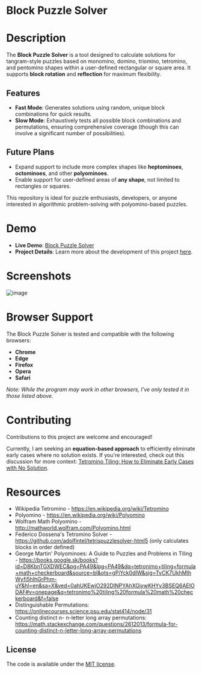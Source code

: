 # Block Puzzle Solver

# Description

The **Block Puzzle Solver** is a tool designed to calculate solutions for tangram-style puzzles based on monomino, domino, triomino, tetromino, and pentomino shapes within a user-defined rectangular or square area. It supports **block rotation** and **reflection** for maximum flexibility.

## Features

- **Fast Mode**: Generates solutions using random, unique block combinations for quick results.
- **Slow Mode**: Exhaustively tests all possible block combinations and permutations, ensuring comprehensive coverage (though this can involve a significant number of possibilities).

## Future Plans

- Expand support to include more complex shapes like **heptominoes**, **octominoes**, and other **polyominoes**.
- Enable support for user-defined areas of **any shape**, not limited to rectangles or squares.

This repository is ideal for puzzle enthusiasts, developers, or anyone interested in algorithmic problem-solving with polyomino-based puzzles.


# Demo

- **Live Demo**: [Block Puzzle Solver](https://www.joe0.com/blockpuzzlesolver.com/)  
- **Project Details**: Learn more about the development of this project [here](https://www.joe0.com/2018/01/03/n-block-tetromino-tangram-puzzle-solver-in-javascript/).


# Screenshots

![image](https://github.com/user-attachments/assets/dc132d5c-ba8f-4abb-8980-cbbc2c04dd81)


# Browser Support

The Block Puzzle Solver is tested and compatible with the following browsers:

- **Chrome**
- **Edge**
- **Firefox**
- **Opera**
- **Safari**

*Note: While the program may work in other browsers, I've only tested it in those listed above.*


# Contributing

Contributions to this project are welcome and encouraged!  

Currently, I am seeking an **equation-based approach** to efficiently eliminate early cases where no solution exists. If you're interested, check out this discussion for more context: [Tetromino Tiling: How to Eliminate Early Cases with No Solution](https://math.stackexchange.com/questions/2602742/tetronimo-tiling-with-given-tiles-how-to-eliminate-early-cases-where-no-soluti).


# Resources
* Wikipedia Tetromino - https://en.wikipedia.org/wiki/Tetromino
* Polyomino - https://en.wikipedia.org/wiki/Polyomino
* Wolfram Math Polyomino - http://mathworld.wolfram.com/Polyomino.html
* Federico Dossena's Tetromino Solver - https://github.com/adolfintel/tetrispuzzlesolver-html5 (only calculates blocks in order defined)
* George Martin' Polyominoes: A Guide to Puzzles and Problems in Tiling - https://books.google.sk/books?id=D8KbnTGXDWEC&pg=PA49&lpg=PA49&dq=tetronimo+tiling+formula+math+checkerboard&source=bl&ots=gPiYck0dIW&sig=TvCK7UkhMlhWyfi5hlhGrPhm-uY&hl=en&sa=X&ved=0ahUKEwjO292DlNPYAhXGjywKHYv3BSEQ6AEIODAF#v=onepage&q=tetronimo%20tiling%20formula%20math%20checkerboard&f=false
* Distinguishable Permutations: https://onlinecourses.science.psu.edu/stat414/node/31
* Counting distinct n- n-letter long array permutations: https://math.stackexchange.com/questions/2612013/formula-for-counting-distinct-n-letter-long-array-permutations

## License
The code is available under the [MIT license](LICENSE.txt).
